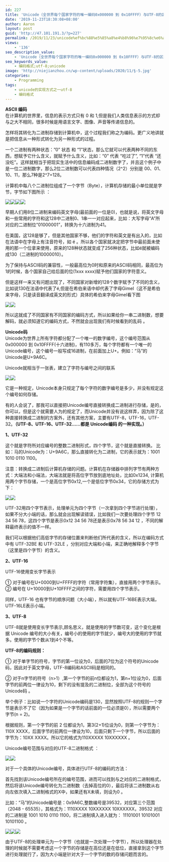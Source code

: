 ```yaml
---
id: 227
title: 'Unicode（全世界每个国家字符的唯一编码0x000000 到 0x10FFFF）与UTF-8的区别'
date: '2019-11-23T18:30:08+08:00'
author: Aaron
layout: post
guid: 'http://47.101.191.3/?p=227'
permalink: /2019/11/23/unicode%ef%bc%88%e5%85%a8%e4%b8%96%e7%95%8c%e6%af%8f%e4%b8%aa%e5%9b%bd%e5%ae%b6%e5%ad%97%e7%ac%a6%e7%9a%84%e5%94%af%e4%b8%80%e7%bc%96%e7%a0%810x000000-%e5%88%b0-0x10ffff%ef%bc%89%e4%b8%8eutf-8/
views:
    - '136'
seo_description_value:
    - 'Unicode（全世界每个国家字符的唯一编码0x000000 到 0x10FFFF）与UTF-8的区别'
seo_keywords_value:
    - 编码格式;utf-8;unicode
image: 'http://niejianzhou.cn/wp-content/uploads/2020/11/§-5.jpg'
categories:
    - Programming
tags:
    - unicode的实现方式之一utf-8
    - 编码格式
---
```


**ASCII 编码**  
在计算机的世界里，信息的表示方式只有 0 和 1,但是我们人类信息表示的方式却与之大不相同，很多时候是用语言文字、图像、声音等传递信息的。

怎样将其转化为二进制存储到计算机中，这个过程我们称之为编码。更广义地讲就是把信息从一种形式转化为另一种形式的过程。

一个二进制有两种状态：”0” 状态 和 “1”状态，那么它就可以代表两种不同的东西，想赋予它什么含义，就赋予什么含义，比如：“0” 代表 “吃过了”, “1”代表 “还没吃”。这样就相当于把现实生活中的信息编码成二进制数字了，并且这个例子中是一位二进制数字，那么2位二进制数可以代表四种情况（2^2）分别是 00、01、10、11，那么7种是2^7=128。

计算机中每八个二进制位组成了一个字节（Byte），计算机存储的最小单位就是字节，字节如下图所示 ：

![](https://img2018.cnblogs.com/i-beta/1039314/201911/1039314-20191123181945186-770480938.png)![](https://z3.ax1x.com/2021/03/21/65US8f.png)![](https://img2018.cnblogs.com/i-beta/1039314/201911/1039314-20191123181945186-770480938.png)![](https://img2018.cnblogs.com/i-beta/1039314/201911/1039314-20191123181945186-770480938.png)

早期人们用8位二进制来编码英文字母(最前面的一位是0)，也就是说，将英文字母和一些常用的字符和这128中二进制0、1串一一对应起来，比如：大写字母“A”所对应的二进制位“01000001”，转换为十六进制为41。

在美国，这128是够了，但是其他国家不够，他们的字符和英文是有出入的，比如在法语中在字母上有注音符号，如 é 。所以各个国家就决定把字节中最前面未使用的那一个位拿来使用，原来的128种状态就变成了256种状态，比如é就被编码成130（二进制的10000010）。

为了保持与ASCII码的兼容性，一般最高位为0时和原来的ASCII码相同，最高位为1的时候，各个国家自己给后面的位(1xxx xxxx)赋予他们国家的字符意义。

但是这样一来又有问题出现了，不同国家对新增的128个数字赋予了不同的含义，比如说130在法语中代表了é,但是在希伯来语中却代表了字母Gimel（这不是希伯来字母，只是读音翻译成英文的形式）具体的希伯来字母Gimel看下图

![](https://z3.ax1x.com/2021/03/21/65UYPx.png)![](https://img2018.cnblogs.com/i-beta/1039314/201911/1039314-20191123181956850-342721399.png)

所以这就成了不同国家有不同国家的编码方式，所以如果给你一串二进制数，想要解码，就必须知道它的编码方式，不然就会出现我们有时候看到的乱码 。

**Unicode码**  
Unicode为世界上所有字符都分配了一个唯一的数字编号，这个编号范围从 0x000000 到 0x10FFFF(十六进制)，有110多万，每个字符都有一个唯一的Unicode编号，这个编号一般写成16进制，在前面加上U+。例如：“马”的Unicode是U+9A6C。

Unicode就相当于一张表，建立了字符与编号之间的联系

![](https://z3.ax1x.com/2021/03/21/65UDZd.png)![](https://img2018.cnblogs.com/i-beta/1039314/201911/1039314-20191123182018422-2069007345.png)

它是一种规定，Unicode本身只规定了每个字符的数字编号是多少，并没有规定这个编号如何存储。

有的人会说了，那我可以直接把Unicode编号直接转换成二进制进行存储，是的，你可以，但是这个就需要人为的规定了，而Unicode并没有说这样弄，因为除了这种直接转换成二进制的方案外，还有其他方案，主要有UTF-8，UTF-16，UTF-32。**（UTF-8、UTF-16、UTF-32……都是 Unicode编码 的一种实现。）**

**1、UTF-32**

这个就是字符所对应编号的整数二进制形式，四个字节，这个就是直接转换。 比如：马的Unicode为：U+9A6C，那么直接转化为二进制，它的表示就为：1001 1010 0110 1100。

注意：转换成二进制后计算机存储的问题。计算机在存储器中排列字节有两种方式：大端法和小端法，大端法就是将高位字节放到底地址处，比如0x1234, 计算机用两个字节存储，一个是高位字节0x12,一个是低位字节0x34，它的存储方式为下：

![](https://z3.ax1x.com/2021/03/21/65UjL4.png)![](https://img2018.cnblogs.com/i-beta/1039314/201911/1039314-20191123182035328-1450416532.png)

UTF-32用四个字节表示，处理单元为四个字节（一次拿到四个字节进行处理），如果不分大小端的话，那么就会出现解读错误，比如我们一次要处理四个字节 12 34 56 78，这四个字节是表示0x12 34 56 78还是表示0x78 56 34 12 ，不同的解释最终表示的值不一样。

我们可以根据他们高低字节的存储位置来判断他们所代表的含义，所以在编码方式中有 UTF-32BE 和 UTF-32LE ，分别对应大端和小端，来正确地解释多个字节（这里是四个字节）的含义。

**2、UTF-16**

UTF-16使用变长字节表示

① 对于编号在U+0000到U+FFFF的字符（常用字符集），直接用两个字节表示。  
② 编号在 U+10000到U+10FFFF之间的字符，需要用四个字节表示。

同样，UTF-16 也有字节的顺序问题（大小端），所以就有UTF-16BE表示大端，UTF-16LE表示小端。

**3、UTF-8**

UTF-8就是使用变长字节表示,顾名思义，就是使用的字节数可变，这个变化是根据 Unicode 编号的大小有关，编号小的使用的字节就少，编号大的使用的字节就多。使用的字节个数从1到4个不等。

**UTF-8的编码规则：**

① 对于单字节的符号，字节的第一位设为0，后面的7位为这个符号的Unicode码，因此对于英文字母，UTF-8编码和ASCII码是相同的。

② 对于n字节的符号（n&gt;1）,第一个字节的前n位都设为1，第n+1位设为0，后面字节的前两位一律设为10，剩下的没有提及的二进制位，全部为这个符号的Unicode码 。

举个例子：比如说一个字符的Unicode编码是130，显然按照UTF-8的规则一个字节是表示不了它（因为如果是一个字节的话前面的一位必须是0），所以需要两个字节(n = 2)。

根据规则，第一个字节的前 2 位都设为1，第3(2+1)位设为0，则第一个字节为：110X XXXX，后面字节的前两位一律设为10，后面只剩下一个字节，所以后面的字节为：10XX XXXX。所以它的格式为110XXXXX 10XXXXXX 。

Unicode编号范围与对应的UTF-8二进制格式 ：

![](https://z3.ax1x.com/2021/03/21/65a0pV.png)![](https://img2018.cnblogs.com/i-beta/1039314/201911/1039314-20191123182055244-243075594.png)

对于一个具体的Unicode编号，具体进行UTF-8的编码的方法：

首先找到该Unicode编号所在的编号范围，进而可以找到与之对应的二进制格式，然后将该Unicode编号转化为二进制数（去掉高位的0），最后将该二进制数从右向左依次填入二进制格式的X中，如果还有X未填，则设为0 。

比如：“马”的Unicode编号是：0x9A6C,整数编号是39532，对应第三个范围（2048 - 65535），其格式为：1110XXXX 10XXXXXX 10XXXXXX，39532 对应的二进制是 1001 1010 0110 1100，将二进制填入进入就为： 11101001 10101001 10101100 。

![](https://z3.ax1x.com/2021/03/21/65aLtI.png)![](https://img2018.cnblogs.com/i-beta/1039314/201911/1039314-20191123182110573-806278717.png)![](https://z3.ax1x.com/2021/03/21/65dFNn.png)

由于UTF-8的处理单元为一个字节（也就是一次处理一个字节），所以处理器在处理的时候就不需要考虑这一个字节的存储是在高位还是在低位，直接拿到这个字节进行处理就行了，因为大小端是针对大于一个字节的数的存储问题而言的。